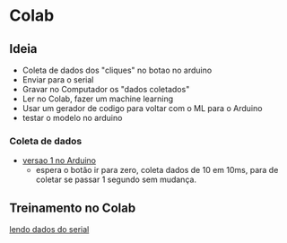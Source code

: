 # Colab

## Ideia
* Coleta de dados dos "cliques" no botao no arduino
* Enviar para o serial
* Gravar no Computador os "dados coletados"
* Ler no Colab, fazer um machine learning
* Usar um gerador de codigo para voltar com o ML para o Arduino
* testar o modelo no arduino

### Coleta de dados

* [versao 1 no Arduino](https://github.com/arduinoufv/inf351/blob/master/2023/machinelearning/aula25_09_23_BUTTON-ARQUIVO_NODEMCU_PYTHON.ino)
     * espera o botão ir para zero, coleta dados de 10 em 10ms, para de coletar se passar 1 segundo sem mudança.
       

## Treinamento no Colab
[lendo dados do serial](https://colab.research.google.com/drive/1IwT91mlsW-kxw5-muHK1JVMrr378bihX?usp=sharing)
